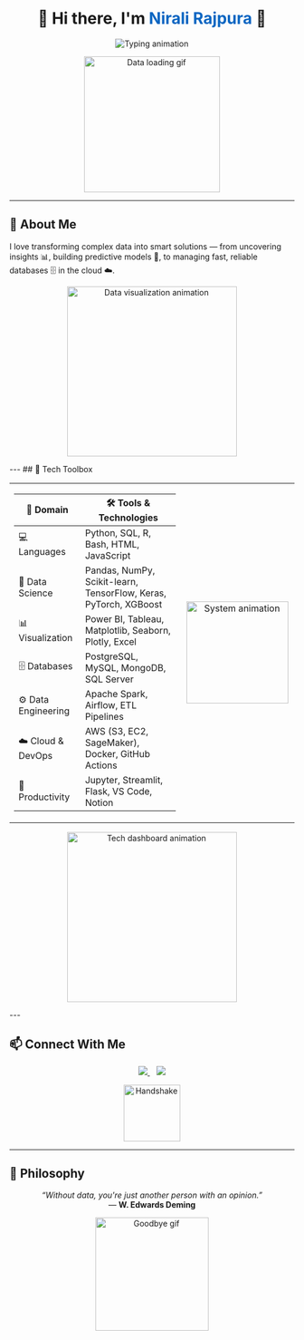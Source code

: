 <!-- TITLE -->
<h1 align="center">👋 Hi there, I'm <span style="color:#0a66c2;">Nirali Rajpura</span> 💫</h1>

<!-- ANIMATED TYPING -->
<p align="center">
  <img src="https://readme-typing-svg.demolab.com?font=Fira+Code&weight=500&pause=1000&color=0A66C2&center=true&width=600&lines=Data+Scientist+%F0%9F%94%AE;Data+Analyst+%F0%9F%93%8A;Database+Administrator+%F0%9F%97%83%EF%B8%8F;Transforming+Data+into+Decisions+%F0%9F%9A%80" alt="Typing animation" />
</p>

<!-- INTRO GIF -->
<p align="center">
  <img src="https://media.giphy.com/media/f3iwJFOVOwuy7K6FFw/giphy.gif" width="240" alt="Data loading gif" />
</p>

---
## 🧠 About Me

I love transforming complex data into smart solutions — from uncovering insights 📊, building predictive models 🤖, to managing fast, reliable databases 🗄️ in the cloud ☁️.

<p align="center">
  <img src="https://media.giphy.com/media/26xBukh1Ian2c58RO/giphy.gif" width="300" alt="Data visualization animation" />
</p>
---
## 🧰 Tech Toolbox

<table>
<tr>
<td>

| 🧩 **Domain**          | 🛠️ **Tools & Technologies** |
|------------------------|-----------------------------|
| 💻 Languages           | Python, SQL, R, Bash, HTML, JavaScript |
| 🧠 Data Science        | Pandas, NumPy, Scikit-learn, TensorFlow, Keras, PyTorch, XGBoost |
| 📊 Visualization       | Power BI, Tableau, Matplotlib, Seaborn, Plotly, Excel |
| 🗄️ Databases           | PostgreSQL, MySQL, MongoDB, SQL Server |
| ⚙️ Data Engineering     | Apache Spark, Airflow, ETL Pipelines |
| ☁️ Cloud & DevOps       | AWS (S3, EC2, SageMaker), Docker, GitHub Actions |
| 🧰 Productivity         | Jupyter, Streamlit, Flask, VS Code, Notion |

</td>
<td align="center" width="40%">
  <img src="https://media.giphy.com/media/ZVik7pBtu9dNS/giphy.gif" width="180" alt="System animation" />
</td>
</tr>
</table>

<!-- Clean tech-themed GIF below the toolbox -->
<p align="center">
  <img src="https://media.giphy.com/media/xT9IgzoKnwFNmISR8I/giphy.gif" width="300" alt="Tech dashboard animation" />
</p>
---

## 📫 Connect With Me

<p align="center">
  <a href="https://www.linkedin.com/in/nirali-rajpura/" target="_blank">
    <img src="https://img.shields.io/badge/LinkedIn-Nirali%20Rajpura-0A66C2?logo=linkedin&logoColor=white&style=for-the-badge" />
  </a>
  &nbsp;&nbsp;
  <a href="mailto:rajpuranirali@gmail.com">
    <img src="https://img.shields.io/badge/Gmail-rajpuranirali-D14836?logo=gmail&logoColor=white&style=for-the-badge" />
  </a>
</p>

<!-- CONNECT GIF -->
<p align="center">
  <img src="https://media.giphy.com/media/hvRJCLFzcasrR4ia7z/giphy.gif" width="100px" alt="Handshake" />
</p>

---

## 🧭 Philosophy

<p align="center">
  <em>“Without data, you're just another person with an opinion.”</em><br>
  — <strong>W. Edwards Deming</strong>
</p>

<!-- OUTRO GIF -->
<p align="center">
  <img src="https://media.giphy.com/media/L8K62iTDkzGX6/giphy.gif" width="200px" alt="Goodbye gif" />
</p>
